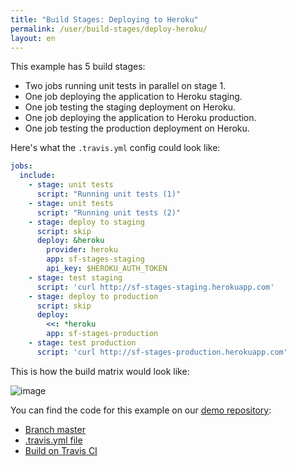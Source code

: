 ```yaml
---
title: "Build Stages: Deploying to Heroku"
permalink: /user/build-stages/deploy-heroku/
layout: en
---
```


This example has 5 build stages:

* Two jobs running unit tests in parallel on stage 1.
* One job deploying the application to Heroku staging.
* One job testing the staging deployment on Heroku.
* One job deploying the application to Heroku production.
* One job testing the production deployment on Heroku.

Here's what the `.travis.yml` config could look like:

```yaml
jobs:
  include:
    - stage: unit tests
      script: "Running unit tests (1)"
    - stage: unit tests
      script: "Running unit tests (2)"
    - stage: deploy to staging
      script: skip
      deploy: &heroku
        provider: heroku
        app: sf-stages-staging
        api_key: $HEROKU_AUTH_TOKEN
    - stage: test staging
      script: 'curl http://sf-stages-staging.herokuapp.com'
    - stage: deploy to production
      script: skip
      deploy:
        <<: *heroku
        app: sf-stages-production
    - stage: test production
      script: 'curl http://sf-stages-production.herokuapp.com'
```

This is how the build matrix would look like:

![image](https://cloud.githubusercontent.com/assets/2208/25851681/fea7fe80-34c6-11e7-8d24-0831a80ca0f1.png)

You can find the code for this example on our [demo repository](https://github.com/travis-ci/build-stages-demo):

* [Branch master](https://github.com/travis-ci/build-stages-demo/tree/master)
* [.travis.yml file](https://github.com/travis-ci/build-stages-demo/blob/master/.travis.yml)
* [Build on Travis CI](https://travis-ci.org/travis-ci/build-stages-demo/builds/223978563)
